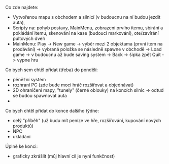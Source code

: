 Co zde najdete:
  - Vytvořenou mapu s obchodem a silnicí (v budoucnu na ní budou jezdit auta),
  - Scripty na: pohyb postavy, MainMenu, zobrazení prvího itemu, sbírání a pokládání itemu, skenování na kase (budoucí markování), ote/zavírání pultových dveří
  - MainMenu: Play -> New game -> výběr mezi 2 objektama (první item na prodávání) -> vybraná položka se následně spawne v obchodě
                   -> Load game -> v budoucnu až bude saving system
                   -> Back -> šipka zpět
              Quit -> vypne hru

 Co bych sem chtěl přidat (třeba) do pondělí:
   - pěněžní systém
   - rozhraní PC (zde bude moci hráč rozšiřovat a objednávat)
   - 2D ohraničení mapy, "tunely" (černé oblouky) na koncích silnic -> odtud se budou spawnovat auta
   - 

Co bych chtěl přidat do konce dalšího týdne:
  - celý "příběh" (už budu mít peníze ve hře, rozšiřování, kupování nových produktů)
  - NPC
  - ukládání

Úplně ke konci:
  - graficky zkrášlit (můj hlavní cíl je nyní funkčnost)
